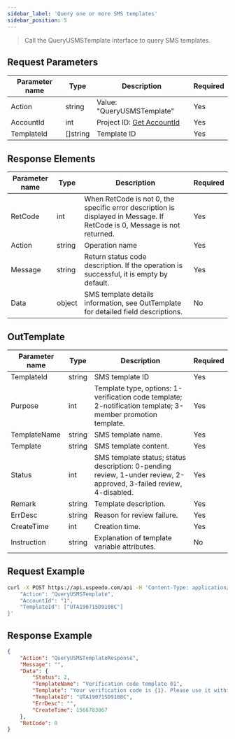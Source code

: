 ```yaml
---
sidebar_label: 'Query one or more SMS templates'
sidebar_position: 5
---
```


> Call the QueryUSMSTemplate interface to query SMS templates.

## Request Parameters

|Parameter name| Type     |Description|Required|
|---|---|---|---|
|Action|string| Value: "QueryUSMSTemplate" | Yes|
|AccountId  | int  | Project ID: [Get AccountId](../index.md)  | Yes |
|TemplateId| []string | Template ID |Yes|

## Response Elements

|Parameter name|Type|Description|Required|
|---|---|---|---|
|RetCode|int|When RetCode is not 0, the specific error description is displayed in Message. If RetCode is 0, Message is not returned. |Yes|
|Action|string|Operation name|Yes|
|Message|string|Return status code description. If the operation is successful, it is empty by default.|Yes|
|Data|object|SMS template details information, see OutTemplate for detailed field descriptions.|No|

## OutTemplate

|Parameter name|Type|Description|Required|
|---|---|---|---|
|TemplateId|string|SMS template ID|Yes|
|Purpose|int|Template type, options: 1-verification code template; 2-notification template; 3-member promotion template.|Yes|
|TemplateName|string|SMS template name.|Yes|
|Template|string|SMS template content.|Yes|
|Status|int|SMS template status; status description: 0-pending review, 1-under review, 2-approved, 3-failed review, 4-disabled.|Yes|
|Remark|string|Template description.|Yes|
|ErrDesc|string|Reason for review failure.|Yes|
|CreateTime|int|Creation time.|Yes|
|Instruction|string|Explanation of template variable attributes.|No|


## Request Example

```bash
curl -X POST https://api.uspeedo.com/api -H 'Content-Type: application/json' -d '{
    "Action": "QueryUSMSTemplate", 
    "AccountId": "1", 
    "TemplateId": ["UTA190715D9108C"]
}'
```

## Response Example

```json
{
    "Action": "QueryUSMSTemplateResponse", 
    "Message": "", 
    "Data": {
        "Status": 2, 
        "TemplateName": "Verification code template 01", 
        "Template": "Your verification code is {1}. Please use it within {2} minutes. Do not disclose it to others.", 
        "TemplateId": "UTA190715D9108C", 
        "ErrDesc": "", 
        "CreateTime": 1566783067
    }, 
    "RetCode": 0
}
```

